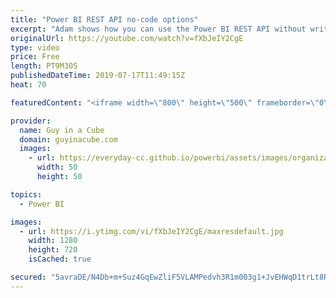 ```yaml
---
title: "Power BI REST API no-code options"
excerpt: "Adam shows how you can use the Power BI REST API without writing any code. Then takes it to the next level with PowerShell.  Power BI REST API Reference - https://docs.microsoft.com/rest/api/power-bi/ Power BI PowerShell reference - https://docs.microsoft.com/powershell/power-bi/overview?view=powerbi-ps"
originalUrl: https://youtube.com/watch?v=fXbJeIY2CgE
type: video
price: Free
length: PT9M30S
publishedDateTime: 2019-07-17T11:49:15Z
heat: 70

featuredContent: "<iframe width=\"800\" height=\"500\" frameborder=\"0\" src=\"https://www.youtube.com/embed/fXbJeIY2CgE\" allow=\"accelerometer; autoplay; encrypted-media; gyroscope; picture-in-picture\" allowfullscreen></iframe>"

provider:
  name: Guy in a Cube
  domain: guyinacube.com
  images:
    - url: https://everyday-cc.github.io/powerbi/assets/images/organizations/guyinacube.com-50x50.jpg
      width: 50
      height: 50

topics:
  - Power BI

images:
  - url: https://i.ytimg.com/vi/fXbJeIY2CgE/maxresdefault.jpg
    width: 1280
    height: 720
    isCached: true

secured: "5avraDE/N4Db+m+Suz4GqEwZliF5VLAMPedvh3R1m003g1+JvEHWqD1trLt8RZn+Mk5pcDdBQTNOvFoamXj/SJDndtE8rAKlBohvsIMkhnQrNArFjpfI+2CnMgS4levnhZW4vn9GafbpFGJ8DwVItMOxfreuC3MGZMiXFOkY0ZZXoRMFhrB6PI8F/N9z3lr+0lZGO8ucld8UHA27WSfXZpYCRWwWQYyPS9cUK4N27+wGa2EVLm3MCqZPgKuLvyEN4dyN0wwNhnxZRU83VYYKuFOFWWquQGaMpEJVwI9SDTZYXNAcmgZLg+cDorZgNAvyy1bVFaa1TfmyfpQu9xd0Dxul3k1BA5p4/OwisRSPXHfvmzV1Q5ySGB3598D4qVF1P1Oduh+DP4+KzGbBSoMolGep58GmAMx8VFxjHIP17EdsUhjsXgvxYMTAvvvDjYjL;YOlSHW9B6aDhHzkALPHnuA=="
---
```


